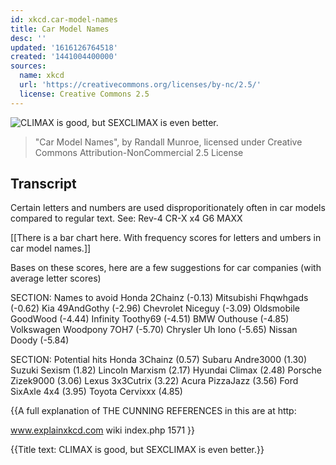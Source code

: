 ```yaml
---
id: xkcd.car-model-names
title: Car Model Names
desc: ''
updated: '1616126764518'
created: '1441004400000'
sources:
  name: xkcd
  url: 'https://creativecommons.org/licenses/by-nc/2.5/'
  license: Creative Commons 2.5
---
```

![CLIMAX is good, but SEXCLIMAX is even better.](https://imgs.xkcd.com/comics/car_model_names.png)
> "Car Model Names", by Randall Munroe, licensed under Creative Commons Attribution-NonCommercial 2.5 License

## Transcript
Certain letters and numbers are used disproporitionately often in car models compared to regular text.
See: Rev-4 CR-X x4 G6 MAXX

[[There is a bar chart here. With frequency scores for letters and umbers in car model names.]]

Bases on these scores, here are a few suggestions for car companies (with average letter scores)

SECTION: Names to avoid 
Honda 2Chainz (-0.13) 
Mitsubishi Fhqwhgads (-0.62) 
Kia 49AndGothy (-2.96) 
Chevrolet Niceguy (-3.09) 
Oldsmobile GoodWood (-4.44) 
Infinity Toothy69 (-4.51) 
BMW Outhouse (-4.85) 
Volkswagen Woodpony 7OH7 (-5.70) 
Chrysler Uh Iono (-5.65) 
Nissan Doody (-5.84) 

SECTION: Potential hits
Honda 3Chainz (0.57)
Subaru Andre3000 (1.30)
Suzuki Sexism (1.82)
Lincoln Marxism (2.17)
Hyundai Climax (2.48)
Porsche Zizek9000 (3.06)
Lexus 3x3Cutrix (3.22)
Acura PizzaJazz (3.56)
Ford SixAxle 4x4 (3.95)
Toyota Cervixxx (4.85) 

{{A full explanation of THE CUNNING REFERENCES in this are at http:

www.explainxkcd.com
wiki
index.php
1571 }}

{{Title text: CLIMAX is good, but SEXCLIMAX is even better.}}
